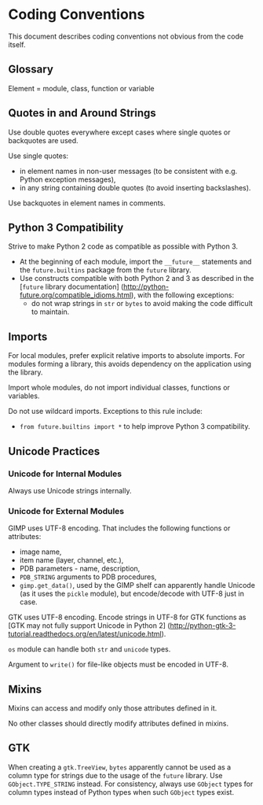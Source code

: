 Coding Conventions
==================

This document describes coding conventions not obvious from the code itself.


Glossary
--------

Element = module, class, function or variable


Quotes in and Around Strings
----------------------------

Use double quotes everywhere except cases where single quotes or backquotes are
used.

Use single quotes:
* in element names in non-user messages (to be consistent with e.g. Python
  exception messages),
* in any string containing double quotes (to avoid inserting backslashes).

Use backquotes in element names in comments.


Python 3 Compatibility
----------------------

Strive to make Python 2 code as compatible as possible with Python 3.
* At the beginning of each module, import the `__future__` statements and the
  `future.builtins` package from the `future` library.
* Use constructs compatible with both Python 2 and 3 as described in the
  [`future` library documentation]
  (http://python-future.org/compatible_idioms.html),
  with the following exceptions:
  * do not wrap strings in `str` or `bytes` to avoid making the code difficult
    to maintain.


Imports
-------

For local modules, prefer explicit relative imports to absolute imports. For
modules forming a library, this avoids dependency on the application using the
library.

Import whole modules, do not import individual classes, functions or variables.

Do not use wildcard imports. Exceptions to this rule include:
* `from future.builtins import *` to help improve Python 3 compatibility.


Unicode Practices
-----------------

### Unicode for Internal Modules

Always use Unicode strings internally.

### Unicode for External Modules

GIMP uses UTF-8 encoding. That includes the following functions or attributes:
* image name,
* item name (layer, channel, etc.),
* PDB parameters - name, description,
* `PDB_STRING` arguments to PDB procedures,
* `gimp.get_data()`, used by the GIMP shelf can apparently handle Unicode (as it
  uses the `pickle` module), but encode/decode with UTF-8 just in case.

GTK uses UTF-8 encoding. Encode strings in UTF-8 for GTK functions as
[GTK may not fully support Unicode in Python 2]
(http://python-gtk-3-tutorial.readthedocs.org/en/latest/unicode.html).

`os` module can handle both `str` and `unicode` types.

Argument to `write()` for file-like objects must be encoded in UTF-8.


Mixins
------

Mixins can access and modify only those attributes defined in it.

No other classes should directly modify attributes defined in mixins.


GTK
---

When creating a `gtk.TreeView`, `bytes` apparently cannot be used as a column
type for strings due to the usage of the `future` library. Use
`GObject.TYPE_STRING` instead. For consistency, always use `GObject` types for
column types instead of Python types when such `GObject` types exist.
